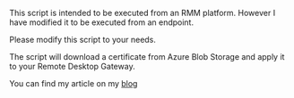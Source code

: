 This script is intended to be executed from an RMM platform. However I have modified it to be executed from an endpoint.

Please modify this script to your needs.

The script will download a certificate from Azure Blob Storage and apply it to your Remote Desktop Gateway.

You can find my article on my [blog](https://daeio.com/posts/rds/bulk-update-rdscertificate/)
